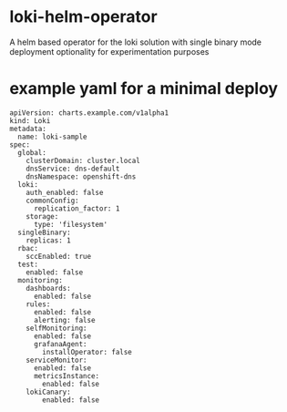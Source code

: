 # loki-helm-operator
A helm based operator for the loki solution with single binary mode deployment optionality for experimentation purposes

# example yaml for a minimal deploy
```
apiVersion: charts.example.com/v1alpha1
kind: Loki
metadata:
  name: loki-sample
spec:
  global:
    clusterDomain: cluster.local
    dnsService: dns-default
    dnsNamespace: openshift-dns
  loki:
    auth_enabled: false
    commonConfig:
      replication_factor: 1
    storage:
      type: 'filesystem'
  singleBinary:
    replicas: 1
  rbac:
    sccEnabled: true
  test:
    enabled: false
  monitoring:
    dashboards:
      enabled: false
    rules:
      enabled: false
      alerting: false
    selfMonitoring:
      enabled: false
      grafanaAgent:
        installOperator: false
    serviceMonitor:
      enabled: false
      metricsInstance:
        enabled: false
    lokiCanary:
        enabled: false
```

